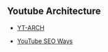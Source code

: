 ## Youtube Architecture

* [YT-ARCH](http://highscalability.com/youtube-architecture)

* [YouTube SEO Ways](https://backlinko.com/youtube-ranking-factors)
